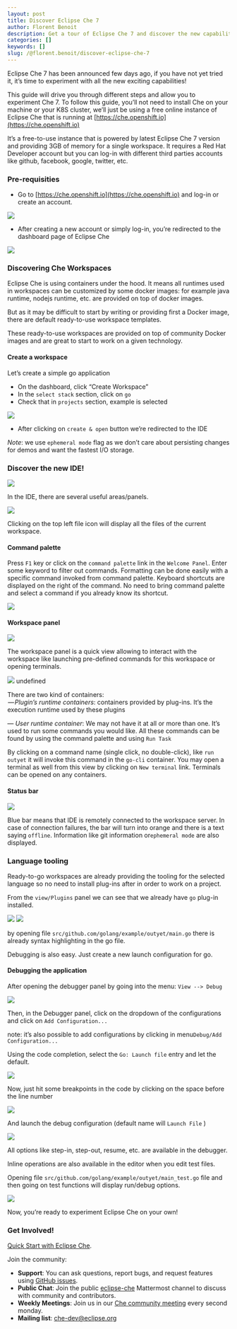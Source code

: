```yaml
---
layout: post
title: Discover Eclipse Che 7
author: Florent Benoit
description: Get a tour of Eclipse Che 7 and discover the new capabilities
categories: []
keywords: []
slug: /@florent.benoit/discover-eclipse-che-7
---
```


Eclipse Che 7 has been announced few days ago, if you have not yet tried it, it’s time to experiment with all the new exciting capabilities!

This guide will drive you through different steps and allow you to experiment Che 7. To follow this guide, you’ll not need to install Che on your machine or your K8S cluster, we’ll just be using a free online instance of Eclipse Che that is running at [https://che.openshift.io](https://che.openshift.io)

It’s a free-to-use instance that is powered by latest Eclipse Che 7 version and providing 3GB of memory for a single workspace. It requires a Red Hat Developer account but you can log-in with different third parties accounts like github, facebook, google, twitter, etc.

### Pre-requisities

*   Go to [https://che.openshift.io](https://che.openshift.io) and log-in or create an account.

![](https://cdn-images-1.medium.com/max/800/1*zP2mhFXfO1JpH6LWA3ElYQ.png)

*   After creating a new account or simply log-in, you’re redirected to the dashboard page of Eclipse Che

![](https://cdn-images-1.medium.com/max/800/1*K5GPheEfQ0cBPlt2f8ZcDA.png)

### Discovering Che Workspaces

Eclipse Che is using containers under the hood. It means all runtimes used in workspaces can be customized by some docker images: for example java runtime, nodejs runtime, etc. are provided on top of docker images.

But as it may be difficult to start by writing or providing first a Docker image, there are default ready-to-use workspace templates.

These ready-to-use workspaces are provided on top of community Docker images and are great to start to work on a given technology.

#### Create a workspace

Let’s create a simple go application

*   On the dashboard, click “Create Workspace”
*   In the `select stack` section, click on `go`
*   Check that in `projects` section, example is selected

![](https://cdn-images-1.medium.com/max/800/1*cO5DKBY8AK_SV3pkbyJR8Q.gif)

*   After clicking on `create & open` button we’re redirected to the IDE

_Note_: we use `ephemeral mode` flag as we don’t care about persisting changes for demos and want the fastest I/O storage.

### Discover the new IDE!

![](https://cdn-images-1.medium.com/max/800/1*lLTYUqtjMbGwq74hW2bxRw.png)

In the IDE, there are several useful areas/panels.

![](https://cdn-images-1.medium.com/max/800/1*hojbuZ8bNivG9Z191fxI9w.png)

Clicking on the top left file icon will display all the files of the current workspace.

#### Command palette

Press `F1` key or click on the `command palette` link in the `Welcome Panel`. Enter some keyword to filter out commands. Formatting can be done easily with a specific command invoked from command palette. Keyboard shortcuts are displayed on the right of the command. No need to bring command palette and select a command if you already know its shortcut.

![](https://cdn-images-1.medium.com/max/800/1*vV-Hbn81mE6uwmIOGMcNzA.png)

#### Workspace panel

![](https://cdn-images-1.medium.com/max/800/1*YnWLY1ritG5ox-uB39vLGQ.png)

The workspace panel is a quick view allowing to interact with the workspace like launching pre-defined commands for this workspace or opening terminals.

![](https://cdn-images-1.medium.com/max/800/1*RR_dBL6BgRdNEBf20HLNEQ.png)
undefined

There are two kind of containers:  
 — _Plugin’s runtime containers_: containers provided by plug-ins. It’s the execution runtime used by these plugins

— _User runtime container_: We may not have it at all or more than one. It’s used to run some commands you would like. All these commands can be found by using the command palette and using `Run Task`

By clicking on a command name (single click, no double-click), like `run outyet` it will invoke this command in the `go-cli` container. You may open a terminal as well from this view by clicking on `New terminal` link. Terminals can be opened on any containers.

#### Status bar

![](https://cdn-images-1.medium.com/max/800/1*3oqbKbfKGs1fJ6DypUYfjg.png)

Blue bar means that IDE is remotely connected to the workspace server. In case of connection failures, the bar will turn into orange and there is a text saying `offline`. Information like git information or`ephemeral mode` are also displayed.

### Language tooling

Ready-to-go workspaces are already providing the tooling for the selected language so no need to install plug-ins after in order to work on a project.

From the `view/Plugins` panel we can see that we already have `go` plug-in installed.

![](https://cdn-images-1.medium.com/max/800/1*XBcHoTOTvi693F3UqVCx9w.png)
![](https://cdn-images-1.medium.com/max/800/1*kCMiGIFWI-ZmDUM6kJwvLQ.png)

by opening file `src/github.com/golang/example/outyet/main.go` there is already syntax highlighting in the go file.

Debugging is also easy. Just create a new launch configuration for go.

#### Debugging the application

After opening the debugger panel by going into the menu: `View --> Debug`

![](https://cdn-images-1.medium.com/max/800/1*zvqxk2R7Cfe9QopVGpiEHw.png)

Then, in the Debugger panel, click on the dropdown of the configurations and click on `Add Configuration...`

note: it’s also possible to add configurations by clicking in menu`Debug/Add Configuration...`

Using the code completion, select the `Go: Launch file` entry and let the default.

![](https://cdn-images-1.medium.com/max/800/1*i9er0ybeODHJTCRbVRJvEw.gif)

Now, just hit some breakpoints in the code by clicking on the space before the line number

![](https://cdn-images-1.medium.com/max/800/1*UyEyKnAxQ8m5B6Kgh2OA4A.gif)

And launch the debug configuration (default name will `Launch File` )

![](https://cdn-images-1.medium.com/max/800/1*_id4uipZuON1XSJVA08vCg.gif)

All options like step-in, step-out, resume, etc. are available in the debugger.

Inline operations are also available in the editor when you edit test files.

Opening file `src/github.com/golang/example/outyet/main_test.go` file and then going on test functions will display run/debug options.

![](https://cdn-images-1.medium.com/max/800/1*p_H8IYlp74poxhyyLSg3xQ.gif)

Now, you’re ready to experiment Eclipse Che on your own!

### Get Involved!

[Quick Start with Eclipse Che](http://www.eclipse.org/che/docs/#getting-started).

Join the community:

*   **Support**: You can ask questions, report bugs, and request features using [GitHub issues](https://github.com/eclipse/che/issues).
*   **Public Chat**: Join the public [eclipse-che](https://mattermost.eclipse.org/eclipse/channels/eclipse-che) Mattermost channel to discuss with community and contributors.
*   **Weekly Meetings**: Join us in our [Che community meeting](https://github.com/eclipse/che/wiki/Che-Dev-Meetings) every second monday.
*   **Mailing list**: che-dev@eclipse.org